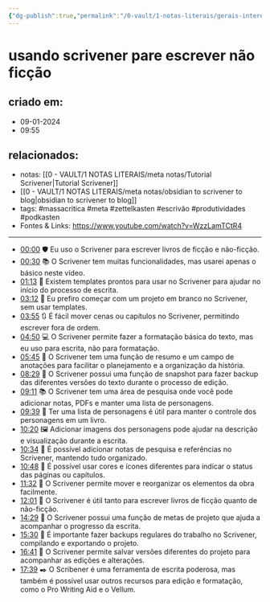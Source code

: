 ```yaml
---
{"dg-publish":true,"permalink":"/0-vault/1-notas-literais/gerais-interesses/usando-scrivener-pare-escrever-nao-ficcao/","tags":["massacritica","meta","zettelkasten","escrivão","produtividades"],"dgHomeLink":true,"dgShowLocalGraph":true,"dgShowFileTree":true,"dgEnableSearch":true}
---
```


# usando scrivener pare escrever não ficção

## criado em: 
- 09-01-2024
- 09:55
## relacionados:
- notas: [[0 - VAULT/1 NOTAS LITERAIS/meta notas/Tutorial Scrivener\|Tutorial Scrivener]]
- [[0 - VAULT/1 NOTAS LITERAIS/meta notas/obsidian to scrivener to blog\|obsidian to scrivener to blog]]
- tags: #massacritica #meta #zettelkasten #escrivão #produtividades #podkasten 
- Fontes & Links: https://www.youtube.com/watch?v=WzzLamTCtR4
---
- [00:00](https://youtu.be/Mde2q7GFCrw?t=0s) 🛡️ Eu uso o Scrivener para escrever livros de ficção e não-ficção.
- [00:30](https://youtu.be/Mde2q7GFCrw?t=30s) 📚 O Scrivener tem muitas funcionalidades, mas usarei apenas o básico neste vídeo.
- [01:13](https://youtu.be/Mde2q7GFCrw?t=73s) 📑 Existem templates prontos para usar no Scrivener para ajudar no início do processo de escrita.
- [03:12](https://youtu.be/Mde2q7GFCrw?t=192s) 🔡 Eu prefiro começar com um projeto em branco no Scrivener, sem usar templates.
- [03:55](https://youtu.be/Mde2q7GFCrw?t=235s) 🔃 É fácil mover cenas ou capítulos no Scrivener, permitindo escrever fora de ordem.
- [04:50](https://youtu.be/Mde2q7GFCrw?t=290s) 💻 O Scrivener permite fazer a formatação básica do texto, mas eu uso para escrita, não para formatação.
- [05:45](https://youtu.be/Mde2q7GFCrw?t=345s) 📝 O Scrivener tem uma função de resumo e um campo de anotações para facilitar o planejamento e a organização da história.
- [08:29](https://youtu.be/Mde2q7GFCrw?t=509s) 📄 O Scrivener possui uma função de snapshot para fazer backup das diferentes versões do texto durante o processo de edição.
- [09:11](https://youtu.be/Mde2q7GFCrw?t=551s) 📚 O Scrivener tem uma área de pesquisa onde você pode adicionar notas, PDFs e manter uma lista de personagens.
- [09:39](https://youtu.be/WzzLamTCtR4?t=579s) 📝 Ter uma lista de personagens é útil para manter o controle dos personagens em um livro.
- [10:20](https://youtu.be/WzzLamTCtR4?t=620s) 🖼️ Adicionar imagens dos personagens pode ajudar na descrição e visualização durante a escrita.
- [10:34](https://youtu.be/WzzLamTCtR4?t=634s) 📑 É possível adicionar notas de pesquisa e referências no Scrivener, mantendo tudo organizado.
- [10:48](https://youtu.be/WzzLamTCtR4?t=648s) 🎨 É possível usar cores e ícones diferentes para indicar o status das páginas ou capítulos.
- [11:32](https://youtu.be/WzzLamTCtR4?t=692s) 📝 O Scrivener permite mover e reorganizar os elementos da obra facilmente.
- [12:01](https://youtu.be/WzzLamTCtR4?t=721s) 📄 O Scrivener é útil tanto para escrever livros de ficção quanto de não-ficção.
- [14:29](https://youtu.be/WzzLamTCtR4?t=869s) 🎯 O Scrivener possui uma função de metas de projeto que ajuda a acompanhar o progresso da escrita.
- [15:30](https://youtu.be/WzzLamTCtR4?t=930s) 💾 É importante fazer backups regulares do trabalho no Scrivener, compilando e exportando o projeto.
- [16:41](https://youtu.be/WzzLamTCtR4?t=1001s) 🔄 O Scrivener permite salvar versões diferentes do projeto para acompanhar as edições e alterações.
- [17:39](https://youtu.be/WzzLamTCtR4?t=1059s) ✒️ O Scribener é uma ferramenta de escrita poderosa, mas também é possível usar outros recursos para edição e formatação, como o Pro Writing Aid e o Vellum.